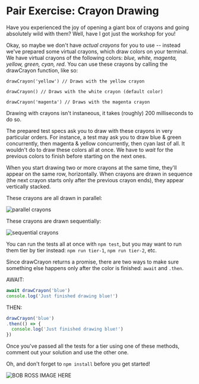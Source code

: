 # Pair Exercise: Crayon Drawing

Have you experienced the joy of opening a giant box of crayons and going absolutely wild with them? Well, have I got just the workshop for you!

Okay, so maybe we don't have _actual crayons_ for you to use -- instead we've prepared some virtual crayons, which draw colors on your terminal. We have virtual crayons of the following colors: *blue, white, magenta, yellow, green, cyan, red*. You can use these crayons by calling the drawCrayon function, like so:

`drawCrayon('yellow') // Draws with the yellow crayon`

`drawCrayon() // Draws with the white crayon (default color)`

`drawCrayon('magenta') // Draws with the magenta crayon`

Drawing with crayons isn't instaneous, it takes (roughly) 200 milliseconds to do so.

The prepared test specs ask you to draw with these crayons in very particular orders. For instance, a test may ask you to draw blue & green concurrently, then magenta & yellow concurrently, then cyan last of all. It wouldn't do to draw these colors all at once. We have to _wait_ for the previous colors to finish before starting on the next ones.

When you start drawing two or more crayons at the same time, they'll appear on the same row, horizontally. When crayons are drawn in sequence (the next crayon starts only after the previous crayon ends), they appear vertically stacked.

These crayons are all drawn in parallel:

![parallel crayons](https://user-images.githubusercontent.com/1832043/65081491-5ad1c080-d969-11e9-9d43-be4a5f661ff1.png)

These crayons are drawn sequentially:

![sequential crayons](https://user-images.githubusercontent.com/1832043/65081495-5e654780-d969-11e9-936b-e68fd1132b6b.png)

You can run the tests all at once with `npm test`, but you may want to run them tier by tier instead: `npm run tier-1`, `npm run tier-2`, etc.

Since drawCrayon returns a promise, there are two ways to make sure something else happens only after the color is finished: `await` and `.then`.

AWAIT:

```js
await drawCrayon('blue')
console.log('Just finished drawing blue!')
```

THEN:

```js
drawCrayon('blue')
.then(() => {
  console.log('Just finished drawing blue!')
})
```

Once you've passed all the tests for a tier using one of these methods, comment out your solution and use the other one.

Oh, and don't forget to `npm install` before you get started!

![BOB ROSS IMAGE HERE](https://i.imgflip.com/3asupb.jpg)
